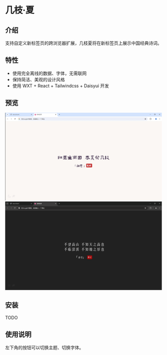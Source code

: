 # 几枝·夏

## 介绍

支持自定义新标签页的跨浏览器扩展，几枝夏将在新标签页上展示中国经典诗词。

## 特性

- 使用完全离线的数据、字体，无需联网
- 保持简洁、美观的设计风格
- 使用 WXT + React + Tailwindcss + Daisyui 开发

## 预览

![LightTheme](preview/light.png)
![DarkTheme](preview/dark.png)

## 安装

TODO

## 使用说明

左下角的按钮可以切换主题、切换字体。
